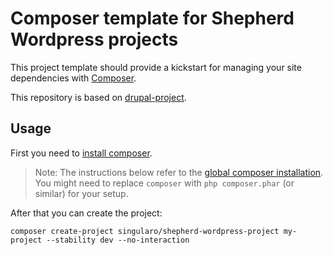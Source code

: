 # Composer template for Shepherd Wordpress projects

This project template should provide a kickstart for managing your site
dependencies with [Composer](https://getcomposer.org/).

This repository is based on [drupal-project](https://github.com/drupal-composer/drupal-project).

## Usage

First you need to [install composer](https://getcomposer.org/doc/00-intro.md#installation-linux-unix-osx).

> Note: The instructions below refer to the [global composer installation](https://getcomposer.org/doc/00-intro.md#globally).
You might need to replace `composer` with `php composer.phar` (or similar)
for your setup.

After that you can create the project:

```
composer create-project singularo/shepherd-wordpress-project my-project --stability dev --no-interaction
```
